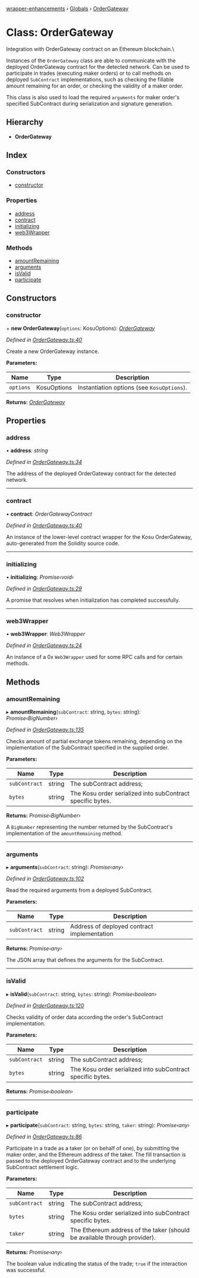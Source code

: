 [wrapper-enhancements](../README.md) › [Globals](../globals.md) › [OrderGateway](ordergateway.md)

# Class: OrderGateway

Integration with OrderGateway contract on an Ethereum blockchain.\

Instances of the `OrderGateway` class are able to communicate with the deployed
OrderGateway contract for the detected network. Can be used to participate in
trades (executing maker orders) or to call methods on deployed `SubContract`
implementations, such as checking the fillable amount remaining for an order,
or checking the validity of a maker order.

This class is also used to load the required `arguments` for maker order's
specified SubContract during serialization and signature generation.

## Hierarchy

-   **OrderGateway**

## Index

### Constructors

-   [constructor](ordergateway.md#constructor)

### Properties

-   [address](ordergateway.md#address)
-   [contract](ordergateway.md#contract)
-   [initializing](ordergateway.md#initializing)
-   [web3Wrapper](ordergateway.md#web3wrapper)

### Methods

-   [amountRemaining](ordergateway.md#amountremaining)
-   [arguments](ordergateway.md#arguments)
-   [isValid](ordergateway.md#isvalid)
-   [participate](ordergateway.md#participate)

## Constructors

### constructor

\+ **new OrderGateway**(`options`: KosuOptions): _[OrderGateway](ordergateway.md)_

_Defined in [OrderGateway.ts:40](https://github.com/ParadigmFoundation/kosu-monorepo/blob/bc352f90/packages/kosu-wrapper-enhancements/src/OrderGateway.ts#L40)_

Create a new OrderGateway instance.

**Parameters:**

| Name      | Type        | Description                                |
| --------- | ----------- | ------------------------------------------ |
| `options` | KosuOptions | Instantiation options (see `KosuOptions`). |

**Returns:** _[OrderGateway](ordergateway.md)_

## Properties

### address

• **address**: _string_

_Defined in [OrderGateway.ts:34](https://github.com/ParadigmFoundation/kosu-monorepo/blob/bc352f90/packages/kosu-wrapper-enhancements/src/OrderGateway.ts#L34)_

The address of the deployed OrderGateway contract for the detected network.

---

### contract

• **contract**: _OrderGatewayContract_

_Defined in [OrderGateway.ts:40](https://github.com/ParadigmFoundation/kosu-monorepo/blob/bc352f90/packages/kosu-wrapper-enhancements/src/OrderGateway.ts#L40)_

An instance of the lower-level contract wrapper for the Kosu OrderGateway,
auto-generated from the Solidity source code.

---

### initializing

• **initializing**: _Promise‹void›_

_Defined in [OrderGateway.ts:29](https://github.com/ParadigmFoundation/kosu-monorepo/blob/bc352f90/packages/kosu-wrapper-enhancements/src/OrderGateway.ts#L29)_

A promise that resolves when initialization has completed successfully.

---

### web3Wrapper

• **web3Wrapper**: _Web3Wrapper_

_Defined in [OrderGateway.ts:24](https://github.com/ParadigmFoundation/kosu-monorepo/blob/bc352f90/packages/kosu-wrapper-enhancements/src/OrderGateway.ts#L24)_

An instance of a 0x `Web3Wrapper` used for some RPC calls and for certain
methods.

## Methods

### amountRemaining

▸ **amountRemaining**(`subContract`: string, `bytes`: string): _Promise‹BigNumber›_

_Defined in [OrderGateway.ts:135](https://github.com/ParadigmFoundation/kosu-monorepo/blob/bc352f90/packages/kosu-wrapper-enhancements/src/OrderGateway.ts#L135)_

Checks amount of partial exchange tokens remaining, depending on the
implementation of the SubContract specified in the supplied order.

**Parameters:**

| Name          | Type   | Description                                                |
| ------------- | ------ | ---------------------------------------------------------- |
| `subContract` | string | The subContract address;                                   |
| `bytes`       | string | The Kosu order serialized into subContract specific bytes. |

**Returns:** _Promise‹BigNumber›_

A `BigNumber` representing the number returned by the SubContract's
implementation of the `amountRemaining` method.

---

### arguments

▸ **arguments**(`subContract`: string): _Promise‹any›_

_Defined in [OrderGateway.ts:102](https://github.com/ParadigmFoundation/kosu-monorepo/blob/bc352f90/packages/kosu-wrapper-enhancements/src/OrderGateway.ts#L102)_

Read the required arguments from a deployed SubContract.

**Parameters:**

| Name          | Type   | Description                                 |
| ------------- | ------ | ------------------------------------------- |
| `subContract` | string | Address of deployed contract implementation |

**Returns:** _Promise‹any›_

The JSON array that defines the arguments for the SubContract.

---

### isValid

▸ **isValid**(`subContract`: string, `bytes`: string): _Promise‹boolean›_

_Defined in [OrderGateway.ts:120](https://github.com/ParadigmFoundation/kosu-monorepo/blob/bc352f90/packages/kosu-wrapper-enhancements/src/OrderGateway.ts#L120)_

Checks validity of order data according the order's SubContract implementation.

**Parameters:**

| Name          | Type   | Description                                                |
| ------------- | ------ | ---------------------------------------------------------- |
| `subContract` | string | The subContract address;                                   |
| `bytes`       | string | The Kosu order serialized into subContract specific bytes. |

**Returns:** _Promise‹boolean›_

---

### participate

▸ **participate**(`subContract`: string, `bytes`: string, `taker`: string): _Promise‹any›_

_Defined in [OrderGateway.ts:86](https://github.com/ParadigmFoundation/kosu-monorepo/blob/bc352f90/packages/kosu-wrapper-enhancements/src/OrderGateway.ts#L86)_

Participate in a trade as a taker (or on behalf of one), by submitting the
maker order, and the Ethereum address of the taker. The fill transaction
is passed to the deployed OrderGateway contract and to the underlying
SubContract settlement logic.

**Parameters:**

| Name          | Type   | Description                                                               |
| ------------- | ------ | ------------------------------------------------------------------------- |
| `subContract` | string | The subContract address;                                                  |
| `bytes`       | string | The Kosu order serialized into subContract specific bytes.                |
| `taker`       | string | The Ethereum address of the taker (should be available through provider). |

**Returns:** _Promise‹any›_

The boolean value indicating the status of the trade; `true` if the interaction was successful.
